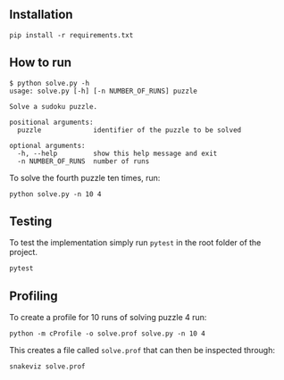 ## Installation

```
pip install -r requirements.txt
```

## How to run

```
$ python solve.py -h
usage: solve.py [-h] [-n NUMBER_OF_RUNS] puzzle

Solve a sudoku puzzle.

positional arguments:
  puzzle             identifier of the puzzle to be solved

optional arguments:
  -h, --help         show this help message and exit
  -n NUMBER_OF_RUNS  number of runs
```

To solve the fourth puzzle ten times, run:

```
python solve.py -n 10 4
```

## Testing

To test the implementation simply run `pytest` in the root folder of the project.

```
pytest
```

## Profiling

To create a profile for 10 runs of solving puzzle 4 run:

```
python -m cProfile -o solve.prof solve.py -n 10 4
```

This creates a file called `solve.prof` that can then be inspected through:

```
snakeviz solve.prof
```


